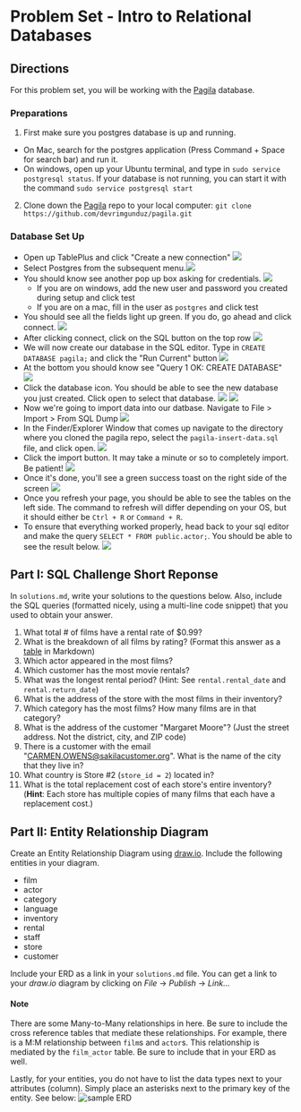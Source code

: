 # Problem Set - Intro to Relational Databases

## Directions
For this problem set, you will be working with the [Pagila](https://github.com/devrimgunduz/pagila) database. 

### Preparations
1. First make sure you postgres database is up and running. 
  - On Mac, search for the postgres application (Press Command + Space for search bar) and run it. 
  - On windows, open up your Ubuntu terminal, and type in `sudo service postgresql status`. If your database is not running, you can start it with the command `sudo service postgresql start`
2. Clone down the [Pagila](https://github.com/devrimgunduz/pagila) repo to your local computer: `git clone https://github.com/devrimgunduz/pagila.git`

### Database Set Up
- Open up TablePlus and click "Create a new connection" ![](./assets/screenshot-1.png)
- Select Postgres from the subsequent menu.![](./assets/screenshot-2.png)
- You should know see another pop up box asking for credentials. ![](./assets/screenshot-3.png)
  - If you are on windows, add the new user and password you created during setup and click test
  - If you are on a mac, fill in the user as `postgres` and click test
- You should see all the fields light up green. If you do, go ahead and click connect. ![](./assets/screenshot-4.png)
- After clicking connect, click on the SQL button on the top row ![](./assets/screenshot-5.png)
- We will now create our database in the SQL editor. Type in `CREATE DATABASE pagila;` and click the "Run Current" button ![](./assets/screenshot-8.png)
- At the bottom you should know see "Query 1 OK: CREATE DATABASE" ![](./assets/screenshot-9.png)
- Click the database icon. You should be able to see the new database you just created. Click open to select that database. ![](./assets/screenshot-10.png) ![](./assets/screenshot-11.png)
- Now we're going to import data into our datbase. Navigate to File > Import > From SQL Dump ![](./assets/screenshot-12.png)
- In the Finder/Explorer Window that comes up navigate to the directory where you cloned the pagila repo, select the `pagila-insert-data.sql` file, and click open. ![](./assets/screenshot-13.png)
- Click the import button. It may take a minute or so to completely import. Be patient! ![](./assets/screenshot-14.png)
- Once it's done, you'll see a green success toast on the right side of the screen ![](./assets/screenshot-6.png)
- Once you refresh your page, you should be able to see the tables on the left side. The command to refresh will differ depending on your OS, but it should either be `Ctrl + R` or `Command + R`.
- To ensure that everything worked properly, head back to your sql editor and make the query `SELECT * FROM public.actor;`. You should be able to see the result below. ![](./assets/screenshot-7.png)

## Part I: SQL Challenge Short Reponse
In `solutions.md`, write your solutions to the questions below. Also, include the SQL queries (formatted nicely, using a multi-line code snippet) that you used to obtain your answer.

1. What total # of films have a rental rate of $0.99?
2. What is the breakdown of all films by rating? (Format this answer as a [table](https://github.com/adam-p/markdown-here/wiki/Markdown-Cheatsheet#tables) in Markdown)
3. Which actor appeared in the most films?
4. Which customer has the most movie rentals?
5. What was the longest rental period? (Hint: See `rental.rental_date` and `rental.return_date`)
6. What is the address of the store with the most films in their inventory?
7. Which category has the most films? How many films are in that category?
8. What is the address of the customer "Margaret Moore"? (Just the street address. Not the district, city, and ZIP code)
9. There is a customer with the email "CARMEN.OWENS@sakilacustomer.org". What is the name of the city that they live in?
10. What country is Store #2 (`store_id = 2`) located in?
11. What is the total replacement cost of each store's entire inventory? (**Hint**: Each store has multiple copies of many films that each have a replacement cost.)

## Part II: Entity Relationship Diagram
Create an Entity Relationship Diagram using [draw.io](https://draw.io). Include the following entities in your diagram.
* film
* actor
* category
* language
* inventory
* rental
* staff
* store
* customer

Include your ERD as a link in your `solutions.md` file. You can get a link to your _draw.io_ diagram by clicking on _File_ -> _Publish_ -> _Link..._

#### Note
There are some Many-to-Many relationships in here. Be sure to include the cross reference tables that mediate these relationships. For example, there is a M:M relationship between `film`s and `actor`s. This relationship is mediated by the `film_actor` table. Be sure to include that in your ERD as well.

Lastly, for your entities, you do not have to list the data types next to your attributes (column). Simply place an asterisks next to the primary key of the entity. See below:
![sample ERD](./assets/erd.png)


